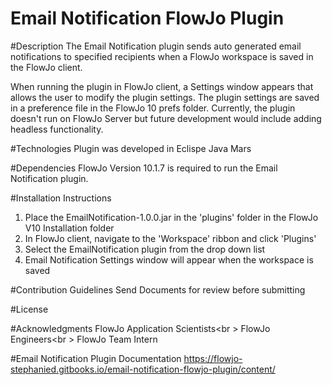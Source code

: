 # Email Notification FlowJo Plugin

#Description
The Email Notification plugin sends auto generated email notifications to specified recipients when a FlowJo workspace is saved in the 
FlowJo client.

When running the plugin in FlowJo client, a Settings window appears that allows the user to modify the plugin settings. The plugin settings are saved in a preference file in the FlowJo 10 prefs folder. Currently, the plugin doesn't run on FlowJo Server but future development would include adding headless functionality.

#Technologies
Plugin was developed in Eclispe Java Mars

#Dependencies
FlowJo Version 10.1.7 is required to run the Email Notification plugin.

#Installation Instructions
1. Place the EmailNotification-1.0.0.jar in the 'plugins' folder in the FlowJo V10 Installation folder
2. In FlowJo client, navigate to the 'Workspace' ribbon and click 'Plugins'
3. Select the EmailNotification plugin from the drop down list
4. Email Notification Settings window will appear when the workspace is saved

#Contribution Guidelines
Send Documents for review before submitting

#License

#Acknowledgments
FlowJo Application Scientists<br \>
FlowJo Engineers<br \>
FlowJo Team Intern

#Email Notification Plugin Documentation
https://flowjo-stephanied.gitbooks.io/email-notification-flowjo-plugin/content/
